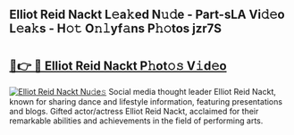 ## Elliot Reid Nackt L𝚎a𝚔ed N𝚞𝚍e - Part-sLA Vi𝚍𝚎o L𝚎a𝚔s - H𝚘𝚝 O𝚗𝚕yf𝚊ns P𝚑𝚘tos jzr7S

# <h2><a href="http://kfe0atp.oniu.top/?m=Elliot+Reid+Nackt">🔗👉 🔴 Elliot Reid Nackt P𝚑ot𝚘𝚜 V𝚒d𝚎o</a></h2>

[![Elliot Reid Nackt Nu𝚍e𝚜](https://i.imgur.com/0qMVB7G.gif)](http://kfe0atp.oniu.top/?m=Elliot+Reid+Nackt)
Social media thought leader Elliot Reid Nackt, known for sharing dance and lifestyle information, featuring presentations and blogs. Gifted actor/actress Elliot Reid Nackt, acclaimed for their remarkable abilities and achievements in the field of performing arts.  
